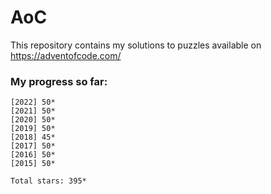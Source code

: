 # AoC

This repository contains my solutions to puzzles available on https://adventofcode.com/

### My progress so far:

```
[2022] 50*
[2021] 50*
[2020] 50*
[2019] 50*
[2018] 45*
[2017] 50*
[2016] 50*
[2015] 50*

Total stars: 395*
```

